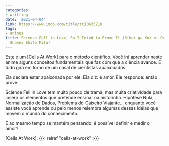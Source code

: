 ```yaml
---
categories:
- writting
date: '2021-04-04'
link: https://www.imdb.com/title/tt10635210
tags:
- animes
title: Science Fell in Love, So I Tried to Prove It (Rikei ga Koi ni Ochita no de
  Shōmei Shite Mita)
---
```


Este é um [Cells At Work] para o método científico. Você irá aprender neste anime alguns conceitos fundamentais que faz com que a ciência avance. E tudo gira em torno de um casal de cientistas apaixonados.

Ela declara estar apaixonada por ele. Ela diz: é amor. Ele responde: então prove.

Science Fell in Love tem muito pouco de trama, mas muita criatividade para inserir os elementos que pretende ensinar na historinha. Hipótese Nula, Normalização de Dados, Problema do Caixeiro Viajante... enquanto você assiste você aprende ou pelo menos relembra algumas dessas idéias que movem o mundo do conhecimento.

E ao mesmo tempo se mantém pensando: é possível definir e medir o amor?

[Cells At Work]: {{< relref "cells-at-work" >}}

